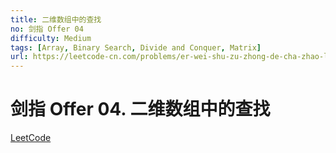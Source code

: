 ```yaml
---
title: 二维数组中的查找
no: 剑指 Offer 04
difficulty: Medium
tags: [Array, Binary Search, Divide and Conquer, Matrix]
url: https://leetcode-cn.com/problems/er-wei-shu-zu-zhong-de-cha-zhao-lcof/
---
```


# 剑指 Offer 04. 二维数组中的查找

[LeetCode](https://leetcode-cn.com/problems/er-wei-shu-zu-zhong-de-cha-zhao-lcof/)


